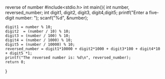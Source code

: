 reverse of number
#include<stdio.h>
int main(){
    int number, reversed_number;
    int digit1, digit2, digit3, digit4,digit5;
    printf("Enter a five-digit number: ");
    scanf("%d", &number);

    digit1 = number % 10;
    digit2  = (number / 10) % 10;
    digit3 = (number / 100) % 10;
    digit4 = (number / 1000) % 10;
    digit5 = (number / 10000) % 10;
    reversed_number = digit1*10000 + digit2*1000 + digit3*100 + digit4*10 + digit5 *1;
    printf("The reversed number is: %d\n", reversed_number);
    return 0;
    
}
